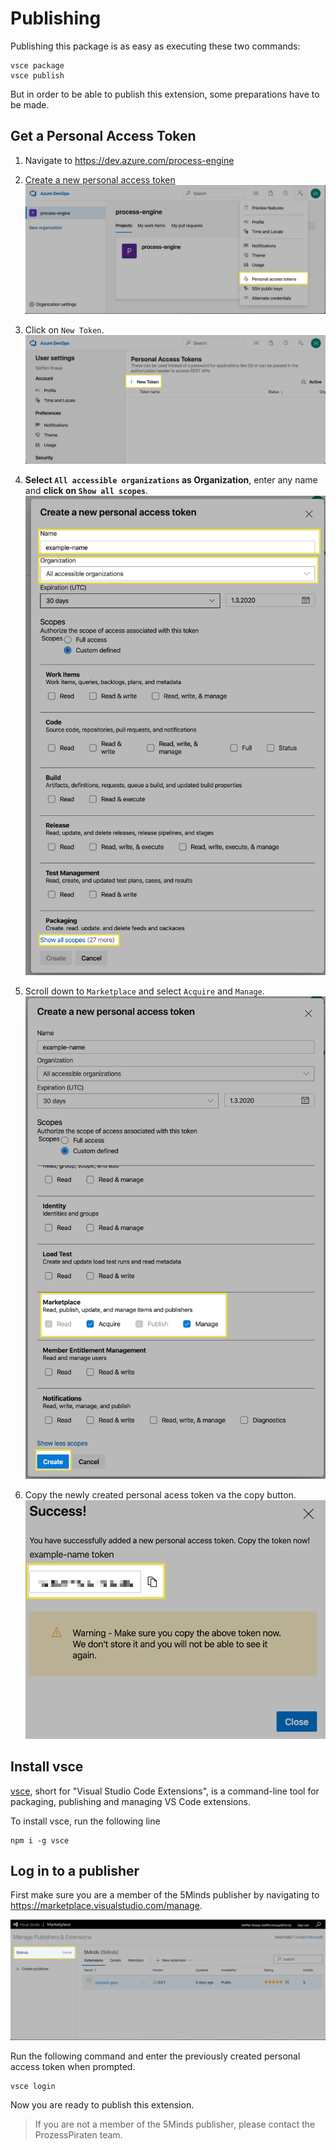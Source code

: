 # Publishing

Publishing this package is as easy as executing these two commands:
```
vsce package
vsce publish
```

But in order to be able to publish this extension, some preparations have to be made.

## Get a Personal Access Token

1. Navigate to https://dev.azure.com/process-engine

1. [Create a new personal access token](https://dev.azure.com/process-engine/_usersSettings/tokens)
![](assets/1_Azure-Menu-PAT.png)

1. Click on `New Token`.
![](assets/2_Azure-PAT-NewToken.png)

1. **Select `All accessible organizations` as Organization**, enter any name and **click on `Show all scopes`**.
![](assets/3_PAT-NewToken-Main.png)

1. Scroll down to `Marketplace` and select `Acquire` and `Manage`.
![](assets/4_PAT-NewToken-Scopes.png)

1. Copy the newly created personal acess token va the copy button.
![](assets/5_PAT-NewToken-CopyToken.png)

## Install vsce

[vsce](https://github.com/microsoft/vscode-vsce), short for "Visual Studio Code Extensions", is a command-line tool for packaging, publishing and managing VS Code extensions.

To install vsce, run the following line
```
npm i -g vsce
```

## Log in to a publisher

First make sure you are a member of the 5Minds publisher by navigating to https://marketplace.visualstudio.com/manage.

![](assets/6_Azure-ManagePublisher.png)

Run the following command and enter the previously created personal access token when prompted.

```
vsce login
```

Now you are ready to publish this extension.

> If you are not a member of the 5Minds publisher, please contact the ProzessPiraten team.
